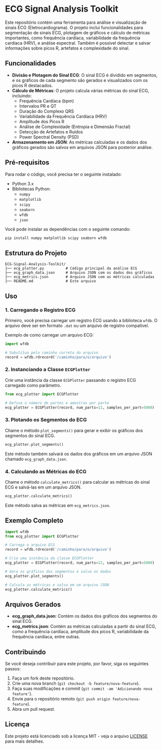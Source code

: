 
# ECG Signal Analysis Toolkit

Este repositório contém uma ferramenta para análise e visualização de sinais ECG (Eletrocardiograma). O projeto inclui funcionalidades para segmentação de sinais ECG, plotagem de gráficos e cálculo de métricas importantes, como frequência cardíaca, variabilidade da frequência cardíaca (HRV), e análise espectral. Também é possível detectar e salvar informações sobre picos R, artefatos e complexidade do sinal.

## Funcionalidades

- **Divisão e Plotagem do Sinal ECG**: O sinal ECG é dividido em segmentos, e os gráficos de cada segmento são gerados e visualizados com os picos R destacados.
- **Cálculo de Métricas**: O projeto calcula várias métricas do sinal ECG, incluindo:
  - Frequência Cardíaca (bpm)
  - Intervalos PR e QT
  - Duração do Complexo QRS
  - Variabilidade da Frequência Cardíaca (HRV)
  - Amplitude dos Picos R
  - Análise de Complexidade (Entropia e Dimensão Fractal)
  - Detecção de Artefatos e Ruídos
  - Power Spectral Density (PSD)
- **Armazenamento em JSON**: As métricas calculadas e os dados dos gráficos gerados são salvos em arquivos JSON para posterior análise.

## Pré-requisitos

Para rodar o código, você precisa ter o seguinte instalado:

- Python 3.x
- Bibliotecas Python:
  - `numpy`
  - `matplotlib`
  - `scipy`
  - `seaborn`
  - `wfdb`
  - `json`

Você pode instalar as dependências com o seguinte comando:

```bash
pip install numpy matplotlib scipy seaborn wfdb
```

## Estrutura do Projeto

```
ECG-Signal-Analysis-Toolkit/
├── ecg_plotter.py          # Código principal da análise ECG
├── ecg_graph_data.json     # Arquivo JSON com os dados dos gráficos
├── ecg_metrics.json        # Arquivo JSON com as métricas calculadas
├── README.md               # Este arquivo
```

## Uso

### 1. Carregando o Registro ECG

Primeiro, você precisa carregar um registro ECG usando a biblioteca `wfdb`. O arquivo deve ser em formato `.dat` ou um arquivo de registro compatível.

Exemplo de como carregar um arquivo ECG:

```python
import wfdb

# Substitua pelo caminho correto do arquivo
record = wfdb.rdrecord('/caminho/para/o/arquivo')
```

### 2. Instanciando a Classe `ECGPlotter`

Crie uma instância da classe `ECGPlotter` passando o registro ECG carregado como parâmetro.

```python
from ecg_plotter import ECGPlotter

# Defina o número de partes e amostras por parte
ecg_plotter = ECGPlotter(record, num_parts=12, samples_per_part=5000)
```

### 3. Plotando os Segmentos do ECG

Chame o método `plot_segments()` para gerar e exibir os gráficos dos segmentos do sinal ECG.

```python
ecg_plotter.plot_segments()
```

Este método também salvará os dados dos gráficos em um arquivo JSON chamado `ecg_graph_data.json`.

### 4. Calculando as Métricas do ECG

Chame o método `calculate_metrics()` para calcular as métricas do sinal ECG e salvá-las em um arquivo JSON.

```python
ecg_plotter.calculate_metrics()
```

Este método salva as métricas em `ecg_metrics.json`.

## Exemplo Completo

```python
import wfdb
from ecg_plotter import ECGPlotter

# Carrega o arquivo ECG
record = wfdb.rdrecord('/caminho/para/o/arquivo')

# Cria uma instância da classe ECGPlotter
ecg_plotter = ECGPlotter(record, num_parts=12, samples_per_part=5000)

# Gera os gráficos dos segmentos e salva os dados
ecg_plotter.plot_segments()

# Calcula as métricas e salva em um arquivo JSON
ecg_plotter.calculate_metrics()
```

## Arquivos Gerados

- **ecg_graph_data.json**: Contém os dados dos gráficos dos segmentos do sinal ECG.
- **ecg_metrics.json**: Contém as métricas calculadas a partir do sinal ECG, como a frequência cardíaca, amplitude dos picos R, variabilidade da frequência cardíaca, entre outras.

## Contribuindo

Se você deseja contribuir para este projeto, por favor, siga os seguintes passos:

1. Faça um fork deste repositório.
2. Crie uma nova branch (`git checkout -b feature/nova-feature`).
3. Faça suas modificações e commit (`git commit -am 'Adicionando nova feature'`).
4. Envie para o repositório remoto (`git push origin feature/nova-feature`).
5. Abra um pull request.

## Licença

Este projeto está licenciado sob a licença MIT - veja o arquivo [LICENSE](LICENSE) para mais detalhes.
